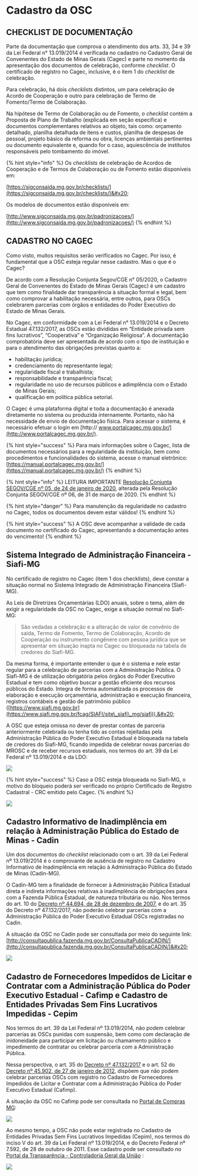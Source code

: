 # Cadastro da OSC

## CHECKLIST DE DOCUMENTAÇÃO

Parte da documentação que comprova o atendimento dos arts. 33, 34 e 39 da Lei Federal n° 13.019/2014 é verificada no cadastro no Cadastro Geral de Convenentes do Estado de Minas Gerais (Cagec) e parte no momento da apresentação dos documentos de celebração, conforme _checklist_. O certificado de registro no Cagec, inclusive, é o item 1 do _checklist_ de celebração.&#x20;

Para celebração, há dois _checklists_ distintos, um para celebração de Acordo de Cooperação e outro para celebração de Termo de Fomento/Termo de Colaboração.

Na hipótese de Termo de Colaboração ou de Fomento, o _checklist_ contém a Proposta de Plano de Trabalho (explicada em seção específica) e documentos complementares relativos ao objeto, tais como: orçamento detalhado, planilha detalhada de itens e custos, planilha de despesas de pessoal, projeto básico da reforma ou obra, licenças ambientais pertinentes ou documento equivalente e, quando for o caso, aquiescência de institutos responsáveis pelo tombamento do imóvel.

{% hint style="info" %}
Os _checklists_ de celebração de Acordos de Cooperação e de Termos de Colaboração ou de Fomento estão disponíveis em:

[https://sigconsaida.mg.gov.br/checklists/](https://sigconsaida.mg.gov.br/checklists/)&#x20;

Os modelos de documentos estão disponíveis em:

[http://www.sigconsaida.mg.gov.br/padronizacoes/](http://www.sigconsaida.mg.gov.br/padronizacoes/)
{% endhint %}

## CADASTRO NO CAGEC

Como visto, muitos requisitos serão verificados no Cagec. Por isso, é fundamental que a OSC esteja regular nesse cadastro. Mas o que é o Cagec?&#x20;

De acordo com a Resolução Conjunta Segov/CGE n° 05/2020, o Cadastro Geral de Convenentes do Estado de Minas Gerais (Cagec) é um cadastro que tem como finalidade dar transparência à situação formal e legal, bem como comprovar a habilitação necessária, entre outros, para OSCs celebrarem parcerias com órgãos e entidades do Poder Executivo do Estado de Minas Gerais.&#x20;

No Cagec, em conformidade com a Lei Federal n° 13.019/2014 e o Decreto Estadual 47.132/2017, as OSCs estão divididas em “Entidade privada sem fins lucrativos”, “Cooperativa” e “Organização Religiosa”. A documentação comprobatória deve ser apresentada de acordo com o tipo de instituição e para o atendimento das obrigações previstas quanto a:

* habilitação jurídica;
* credenciamento do representante legal;
* regularidade fiscal e trabalhista;&#x20;
* responsabilidade e transparência fiscal;
* regularidade no uso de recursos públicos e adimplência com o Estado de Minas Gerais;
* qualificação em política pública setorial.&#x20;

O Cagec é uma plataforma digital e toda a documentação é anexada diretamente no sistema ou produzida internamente. Portanto, não há necessidade de envio de documentação física. Para acessar o sistema, é necessário efetuar o login em [http:// www.portalcagec.mg.gov.br/](http://www.portalcagec.mg.gov.br/).

{% hint style="success" %}
Para mais informações sobre o Cagec, lista de documentos necessários para a regularidade da instituição, bem como procedimentos e funcionalidades do sistema, acesse o manual eletrônico: [https://manual.portalcagec.mg.gov.br/](https://manual.portalcagec.mg.gov.br/)
{% endhint %}

{% hint style="info" %}
LEITURA IMPORTANTE [Resolução Conjunta SEGOV/CGE nº 05, de 24 de janeiro de 2020](http://www.pesquisalegislativa.mg.gov.br/LegislacaoCompleta.aspx?cod=190035\&marc=), alterada pela Resolução Conjunta SEGOV/CGE nº 06, de 31 de março de 2020.
{% endhint %}

{% hint style="danger" %}
Para manutenção da regularidade no cadastro no Cagec, todos os documentos devem estar válidos!
{% endhint %}

{% hint style="success" %}
A OSC deve acompanhar a validade de cada documento no certificado do Cagec, apresentando a documentação antes do vencimento!
{% endhint %}

## Sistema Integrado de Administração Financeira - Siafi-MG

No certificado de registro no Cagec (item 1 dos checklists), deve constar a situação normal no Sistema Integrado de Administração Financeira (Siafi-MG).

As Leis de Diretrizes Orçamentárias (LDO) anuais, sobre o tema, além de exigir a regularidade da OSC no Cagec, exige a situação normal no Siafi-MG:&#x20;

> São vedadas a celebração e a alteração de valor de convênio de saída, Termo de Fomento, Termo de Colaboração, Acordo de Cooperação ou instrumento congênere com pessoa jurídica que se apresentar em situação inapta no Cagec ou bloqueada na tabela de credores do Siafi-MG.&#x20;

Da mesma forma, é importante entender o que é o sistema e nele estar regular para a celebração de parcerias com a Administração Pública. O Siafi-MG é de utilização obrigatória pelos órgãos do Poder Executivo Estadual e tem como objetivo buscar a gestão eficiente dos recursos públicos do Estado. Integra de forma automatizada os processos de elaboração e execução orçamentária, administração e execução financeira, registros contábeis e gestão de patrimônio público ([https://www.siafi.mg.gov.br](https://www.siafi.mg.gov.br/fcag/SIAFI/site\_siafi\_mg/siafi)).&#x20;

A OSC que esteja omissa no dever de prestar contas de parceria anteriormente celebrada ou tenha tido as contas rejeitadas pela Administração Pública do Poder Executivo Estadual é bloqueada na tabela de credores do Siafi-MG, ficando impedida de celebrar novas parcerias do MROSC e de receber recursos estaduais, nos termos do art. 39 da Lei Federal nº 13.019/2014 e da LDO:

![](<../../.gitbook/assets/image (511).png>)

{% hint style="success" %}
Caso a OSC esteja bloqueada no Siafi-MG, o motivo do bloqueio poderá ser verificado no próprio Certificado de Registro Cadastral - CRC emitido pelo Cagec.
{% endhint %}

![](<../../.gitbook/assets/image (304).png>)

## Cadastro Informativo de Inadimplência em relação à Administração Pública do Estado de Minas - Cadin

Um dos documentos do _checklist_ relacionado com o art. 39 da Lei Federal nº 13.019/2014 é o comprovante de ausência de registro no Cadastro Informativo de Inadimplência em relação à Administração Pública do Estado de Minas (Cadin-MG).&#x20;

O Cadin-MG tem a finalidade de fornecer à Administração Pública Estadual direta e indireta informações relativas à inadimplência de obrigações para com a Fazenda Pública Estadual, de natureza tributária ou não. Nos termos do art. 10 do [Decreto nº 44.694, de 28 de dezembro de 2007](https://www.almg.gov.br/consulte/legislacao/completa/completa.html?num=44694\&ano=2007\&tipo=DEC), e do art. 35 do Decreto nº 47.132/2017, não poderão celebrar parcerias com a Administração Pública do Poder Executivo Estadual OSCs registradas no Cadin.&#x20;

A situação da OSC no Cadin pode ser consultada por meio do seguinte link: [http://consultapublica.fazenda.mg.gov.br/ConsultaPublicaCADIN/](http://consultapublica.fazenda.mg.gov.br/ConsultaPublicaCADIN/)&#x20;

![](<../../.gitbook/assets/image (452).png>)

## Cadastro de Fornecedores Impedidos de Licitar e Contratar com a Administração Pública do Poder Executivo Estadual - Cafimp e Cadastro de Entidades Privadas Sem Fins Lucrativos Impedidas - Cepim

Nos termos do art. 39 da Lei Federal nº 13.019/2014, não podem celebrar parcerias as OSCs punidas com suspensão, bem como com declaração de inidoneidade para participar em licitação ou chamamento público e impedimento de contratar ou celebrar parceria com a Administração Pública.&#x20;

Nessa perspectiva, o art. 35 do [Decreto nº 47.132/2017](https://www.almg.gov.br/legislacao-mineira/DEC/47132/2017/) e o art. 52 do [Decreto nº 45.902, de 27 de janeiro de 2012](https://www.almg.gov.br/consulte/legislacao/completa/completa.html?tipo=Dec\&num=45902\&comp=\&ano=2012), dispõem que não podem celebrar parcerias OSCs com registro no Cadastro de Fornecedores Impedidos de Licitar e Contratar com a Administração Pública do Poder Executivo Estadual (Cafimp).&#x20;

A situação da OSC no Cafimp pode ser consultada no [Portal de Compras MG](http://compras.mg.gov.br/):

![](<../../.gitbook/assets/image (107).png>)

Ao mesmo tempo, a OSC não pode estar registrada no Cadastro de Entidades Privadas Sem Fins Lucrativos Impedidas (Cepim), nos termos do inciso V do art. 39 da Lei Federal nº 13.019/2014, e do Decreto Federal nº 7.592, de 28 de outubro de 2011. Esse cadastro pode ser consultado no [Portal da Transparência - Controladoria Geral da União](https://www.portaltransparencia.gov.br/sancoes/cepim?ordenarPor=nome&-\&direcao=asc) :

![](<../../.gitbook/assets/image (518).png>)
